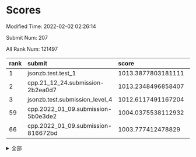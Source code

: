# Scores

Modified Time: 2022-02-02 02:26:14

Submit Num: 207

All Rank Num: 121497

| rank |               submit               |       score        |       sigma        | pk_num |
| :--- | :--------------------------------- | :----------------- | :----------------- | :----- |
| 1    | jsonzb.test.test_1                 | 1013.3877803181111 | 0.8185217192647732 | 2345   |
| 2    | cpp.21_12_24.submission-2b2ea0d7   | 1013.2348496858407 | 0.8099836694558309 | 2344   |
| 3    | jsonzb.test.submission_level_4     | 1012.6117491167204 | 0.8100222755779953 | 2350   |
| 59   | cpp.2022_01_09.submission-5b0e3de2 | 1004.0375538112932 | 0.7015915770203032 | 2347   |
| 66   | cpp.2022_01_09.submission-816672bd | 1003.777412478829  | 0.7210280039309717 | 2348   |


<details>
<summary>全部</summary>

| rank |                 submit                 |       score        |       sigma        | pk_num |
| :--- | :------------------------------------- | :----------------- | :----------------- | :----- |
| 1    | jsonzb.test.test_1                     | 1013.3877803181111 | 0.8185217192647732 | 2345   |
| 2    | cpp.21_12_24.submission-2b2ea0d7       | 1013.2348496858407 | 0.8099836694558309 | 2344   |
| 3    | jsonzb.test.submission_level_4         | 1012.6117491167204 | 0.8100222755779953 | 2350   |
| 4    | gobigger.level_3.submission_level_3_25 | 1011.8502339644263 | 0.7871005356752689 | 2345   |
| 5    | gobigger.level_3.submission_level_3_17 | 1011.2396046935689 | 0.7700236143016855 | 2344   |
| 6    | gobigger.level_3.submission_level_3_18 | 1011.0942807938839 | 0.784427069201737  | 2349   |
| 7    | gobigger.level_3.submission_level_3_26 | 1011.0797900153947 | 0.7706372194349239 | 2352   |
| 8    | gobigger.level_3.submission_level_3_24 | 1011.0715908488519 | 0.7585659855275543 | 2345   |
| 9    | gobigger.level_3.submission_level_3_12 | 1011.0255831228573 | 0.756114165587319  | 2344   |
| 10   | gobigger.level_3.submission_level_3_43 | 1010.8968843062386 | 0.7718619389896764 | 2350   |
| 11   | gobigger.level_3.submission_level_3_40 | 1010.7820084485182 | 0.7647677302963257 | 2351   |
| 12   | gobigger.level_3.submission_level_3_36 | 1010.7519137069092 | 0.7735075198352286 | 2342   |
| 13   | gobigger.level_3.submission_level_3_44 | 1010.6777733013431 | 0.7905440777621621 | 2348   |
| 14   | gobigger.level_3.submission_level_3_23 | 1010.5526912052997 | 0.783351007486519  | 2351   |
| 15   | gobigger.level_3.submission_level_3_37 | 1010.5448295843164 | 0.7628866507761993 | 2348   |
| 16   | gobigger.level_3.submission_level_3_13 | 1010.5347978514961 | 0.7591314969458526 | 2348   |
| 17   | gobigger.level_3.submission_level_3_14 | 1010.4403073842878 | 0.7612488075389314 | 2344   |
| 18   | gobigger.level_3.submission_level_3_49 | 1010.3794243287798 | 0.7625963214260288 | 2351   |
| 19   | gobigger.level_3.submission_level_3_7  | 1010.3417483423834 | 0.7729133032142119 | 2346   |
| 20   | gobigger.level_3.submission_level_3_15 | 1010.0958270454779 | 0.7807798267897905 | 2350   |
| 21   | gobigger.level_3.submission_level_3_5  | 1010.0887405350849 | 0.7734265138664815 | 2347   |
| 22   | gobigger.level_3.submission_level_3_11 | 1009.9793850841356 | 0.7548516976349351 | 2352   |
| 23   | gobigger.level_3.submission_level_3_31 | 1009.9550294439698 | 0.7556063053580738 | 2352   |
| 24   | gobigger.level_3.submission_level_3_42 | 1009.8091309046284 | 0.7403568891622538 | 2350   |
| 25   | gobigger.level_3.submission_level_3_2  | 1009.760961156878  | 0.760524452013528  | 2344   |
| 26   | gobigger.level_3.submission_level_3_21 | 1009.7260490944504 | 0.7491364553029635 | 2346   |
| 27   | gobigger.level_3.submission_level_3_39 | 1009.7174990753865 | 0.7693518329205702 | 2353   |
| 28   | gobigger.level_3.submission_level_3_41 | 1009.7105009306463 | 0.7515920892570297 | 2350   |
| 29   | gobigger.level_3.submission_level_3_16 | 1009.6743870843618 | 0.7455832403827888 | 2350   |
| 30   | gobigger.level_3.submission_level_3_19 | 1009.6408352257416 | 0.755565853196336  | 2346   |
| 31   | gobigger.level_3.submission_level_3_20 | 1009.5720694436052 | 0.7599351070494742 | 2350   |
| 32   | gobigger.level_3.submission_level_3_30 | 1009.5265186978493 | 0.7345335755166434 | 2349   |
| 33   | gobigger.level_3.submission_level_3_8  | 1009.4820400521569 | 0.7573961506178873 | 2353   |
| 34   | gobigger.level_3.submission_level_3_33 | 1009.4547398362861 | 0.7536682716294411 | 2344   |
| 35   | gobigger.level_3.submission_level_3_4  | 1009.432123373913  | 0.7494919641704778 | 2351   |
| 36   | gobigger.level_3.submission_level_3_0  | 1009.3916682425738 | 0.7423349909551296 | 2346   |
| 37   | gobigger.level_3.submission_level_3_46 | 1009.3677398912859 | 0.768998448201657  | 2347   |
| 38   | gobigger.level_3.submission_level_3_10 | 1009.3650461726091 | 0.741524945415738  | 2349   |
| 39   | gobigger.level_3.submission_level_3_29 | 1009.3618980881153 | 0.7351897241493565 | 2345   |
| 40   | gobigger.level_3.submission_level_3_27 | 1009.3616064744098 | 0.7501971034031781 | 2350   |
| 41   | gobigger.level_3.submission_level_3_47 | 1009.3163449353345 | 0.7658660285566053 | 2351   |
| 42   | gobigger.level_3.submission_level_3_32 | 1009.2662881691431 | 0.7572881691732598 | 2346   |
| 43   | gobigger.level_3.submission_level_3_38 | 1009.213564199207  | 0.765388237352187  | 2345   |
| 44   | gobigger.level_3.submission_level_3_45 | 1009.2109727641296 | 0.7712861457577724 | 2346   |
| 45   | gobigger.level_3.submission_level_3_28 | 1009.1727964803247 | 0.7465285948192991 | 2346   |
| 46   | gobigger.level_3.submission_level_3_34 | 1009.1155659941365 | 0.7751617706720589 | 2350   |
| 47   | gobigger.level_3.submission_level_3_22 | 1009.108270506941  | 0.7388143813149045 | 2350   |
| 48   | gobigger.level_3.submission_level_3_3  | 1009.0439483476247 | 0.7475250886790962 | 2353   |
| 49   | gobigger.level_3.submission_level_3_9  | 1009.0005024466159 | 0.7565388553054894 | 2350   |
| 50   | gobigger.level_3.submission_level_3_1  | 1008.995100369383  | 0.7345593316223596 | 2352   |
| 51   | gobigger.level_3.submission_level_3_35 | 1008.9542280932732 | 0.7496216468156265 | 2350   |
| 52   | gobigger.level_3.submission_level_3_48 | 1008.9093965425863 | 0.7569354020516726 | 2349   |
| 53   | gobigger.level_3.submission_level_3_6  | 1007.757897536729  | 0.729190450879354  | 2349   |
| 54   | gobigger.level_1.submission_level_1_39 | 1005.0768799850376 | 0.7220130447481509 | 2349   |
| 55   | gobigger.level_1.submission_level_1_21 | 1004.616118341393  | 0.7127404243400451 | 2350   |
| 56   | gobigger.level_1.submission_level_1_47 | 1004.1454297729738 | 0.7240848964491386 | 2347   |
| 57   | gobigger.level_1.submission_level_1_1  | 1004.114615745626  | 0.7156509058061382 | 2348   |
| 58   | gobigger.level_1.submission_level_1_34 | 1004.0378084718765 | 0.7294681626634947 | 2344   |
| 59   | cpp.2022_01_09.submission-5b0e3de2     | 1004.0375538112932 | 0.7015915770203032 | 2347   |
| 60   | gobigger.level_1.submission_level_1_42 | 1003.9229532395937 | 0.7118471284060739 | 2351   |
| 61   | gobigger.level_1.submission_level_1_40 | 1003.8646983081668 | 0.7258542558845706 | 2348   |
| 62   | gobigger.level_1.submission_level_1_25 | 1003.8544325691518 | 0.7319216693300796 | 2348   |
| 63   | gobigger.level_1.submission_level_1_30 | 1003.8521517248703 | 0.7211070963489805 | 2352   |
| 64   | gobigger.level_1.submission_level_1_27 | 1003.81948803331   | 0.7234024351124392 | 2350   |
| 65   | gobigger.level_1.submission_level_1_18 | 1003.8168005144942 | 0.7181569900275794 | 2346   |
| 66   | cpp.2022_01_09.submission-816672bd     | 1003.777412478829  | 0.7210280039309717 | 2348   |
| 67   | gobigger.level_1.submission_level_1_16 | 1003.7689819229321 | 0.7190143693011072 | 2345   |
| 68   | gobigger.level_1.submission_level_1_41 | 1003.7346070983199 | 0.718470995552221  | 2350   |
| 69   | gobigger.level_1.submission_level_1_37 | 1003.6523405802234 | 0.7174605355132613 | 2348   |
| 70   | gobigger.level_1.submission_level_1_36 | 1003.6429768592567 | 0.720797254328364  | 2347   |
| 71   | gobigger.level_1.submission_level_1_24 | 1003.6425952463997 | 0.7178897862681624 | 2353   |
| 72   | gobigger.level_1.submission_level_1_43 | 1003.637401542284  | 0.6995299998754579 | 2349   |
| 73   | gobigger.level_1.submission_level_1_3  | 1003.6260416725341 | 0.7083008530550041 | 2344   |
| 74   | gobigger.level_1.submission_level_1_5  | 1003.5939706366239 | 0.7257022877051488 | 2344   |
| 75   | gobigger.level_1.submission_level_1_38 | 1003.479338919016  | 0.7216275703228686 | 2347   |
| 76   | gobigger.level_1.submission_level_1_7  | 1003.457902692889  | 0.7143503127668158 | 2352   |
| 77   | gobigger.level_1.submission_level_1_46 | 1003.3628499453787 | 0.7205325781426298 | 2355   |
| 78   | gobigger.level_1.submission_level_1_10 | 1003.3576954188419 | 0.7153373535044873 | 2347   |
| 79   | gobigger.level_1.submission_level_1_49 | 1003.3115988791117 | 0.7046162680889698 | 2348   |
| 80   | gobigger.level_1.submission_level_1_32 | 1003.3084040416645 | 0.7144265594446944 | 2350   |
| 81   | gobigger.level_1.submission_level_1_29 | 1003.2684115282431 | 0.717948658577247  | 2343   |
| 82   | gobigger.level_1.submission_level_1_44 | 1003.245516878543  | 0.7106651682783074 | 2345   |
| 83   | gobigger.level_1.submission_level_1_22 | 1003.2437719686139 | 0.7238024674904093 | 2350   |
| 84   | gobigger.level_1.submission_level_1_23 | 1003.2141576585161 | 0.7105781974507202 | 2347   |
| 85   | gobigger.level_1.submission_level_1_4  | 1003.2074415456707 | 0.7184075517909129 | 2351   |
| 86   | gobigger.level_1.submission_level_1_13 | 1003.1802407270442 | 0.7086974558020802 | 2347   |
| 87   | gobigger.level_1.submission_level_1_31 | 1003.15832856597   | 0.7172737652748251 | 2351   |
| 88   | gobigger.level_1.submission_level_1_14 | 1003.1568070602308 | 0.7269326099178938 | 2348   |
| 89   | gobigger.level_1.submission_level_1_9  | 1003.0617023174458 | 0.7317934699110618 | 2350   |
| 90   | gobigger.level_1.submission_level_1_45 | 1003.0035683834951 | 0.7138299270511897 | 2344   |
| 91   | gobigger.level_1.submission_level_1_48 | 1002.8303789593313 | 0.7239824164496637 | 2348   |
| 92   | gobigger.level_1.submission_level_1_2  | 1002.7780998075181 | 0.7058328767129968 | 2348   |
| 93   | gobigger.level_1.submission_level_1_12 | 1002.7232508635419 | 0.7058615785766388 | 2351   |
| 94   | gobigger.level_1.submission_level_1_19 | 1002.6911637736548 | 0.7136684988620284 | 2352   |
| 95   | gobigger.level_1.submission_level_1_6  | 1002.6804809886827 | 0.7158677561563748 | 2351   |
| 96   | gobigger.level_1.submission_level_1_26 | 1002.6517284378423 | 0.7219706154358456 | 2350   |
| 97   | gobigger.level_1.submission_level_1_0  | 1002.5859365047936 | 0.7155772462666221 | 2352   |
| 98   | gobigger.level_1.submission_level_1_8  | 1002.5770218831753 | 0.7064706336764818 | 2349   |
| 99   | gobigger.level_1.submission_level_1_20 | 1002.5639478807186 | 0.7052876526071193 | 2346   |
| 100  | gobigger.level_1.submission_level_1_11 | 1002.4612666874334 | 0.7151476297275497 | 2350   |
| 101  | gobigger.level_1.submission_level_1_17 | 1002.4481849867914 | 0.7115299311570117 | 2347   |
| 102  | gobigger.level_1.submission_level_1_35 | 1002.3811327716471 | 0.7195956558356461 | 2340   |
| 103  | gobigger.level_1.submission_level_1_15 | 1002.2844119915248 | 0.716471057295635  | 2347   |
| 104  | gobigger.level_1.submission_level_1_33 | 1002.152941190613  | 0.7105058063777211 | 2346   |
| 105  | gobigger.level_1.submission_level_1_28 | 1001.791471339719  | 0.7174986367402584 | 2352   |
| 106  | gobigger.random.submission_random_32   | 997.5165651938117  | 0.7042434573554068 | 2344   |
| 107  | gobigger.random.submission_random_49   | 997.1892629233129  | 0.703428230964406  | 2349   |
| 108  | gobigger.random.submission_random_1    | 997.1357786640488  | 0.7074802140605073 | 2351   |
| 109  | gobigger.random.submission_random_14   | 997.0642981413412  | 0.7047549056826837 | 2351   |
| 110  | gobigger.random.submission_random_4    | 996.9486448944891  | 0.7137853144238677 | 2347   |
| 111  | gobigger.random.submission_random_10   | 996.9351027852488  | 0.7059549902453541 | 2347   |
| 112  | gobigger.random.submission_random_42   | 996.7611778017415  | 0.7077298105428458 | 2348   |
| 113  | gobigger.random.submission_random_7    | 996.7270554054579  | 0.7007713340366272 | 2350   |
| 114  | gobigger.random.submission_random_40   | 996.6869731670097  | 0.7122391572786949 | 2343   |
| 115  | gobigger.random.submission_random_26   | 996.5954303539086  | 0.7088597041752495 | 2352   |
| 116  | gobigger.random.submission_random_24   | 996.5772718443723  | 0.704666768752168  | 2347   |
| 117  | gobigger.random.submission_random_46   | 996.540701464724   | 0.7217483804897634 | 2340   |
| 118  | gobigger.random.submission_random_36   | 996.4673208884564  | 0.7012472561381516 | 2347   |
| 119  | gobigger.random.submission_random_23   | 996.4425281917947  | 0.7079178044107172 | 2347   |
| 120  | gobigger.random.submission_random_47   | 996.3317874613203  | 0.7070452952020025 | 2348   |
| 121  | gobigger.random.submission_random_20   | 996.3223962708156  | 0.7111410677585149 | 2349   |
| 122  | gobigger.random.submission_random_0    | 996.2162896019637  | 0.7092063567950951 | 2346   |
| 123  | gobigger.random.submission_random_34   | 996.2041391426108  | 0.704325827554307  | 2343   |
| 124  | gobigger.random.submission_random_19   | 996.197958704223   | 0.7017954036101178 | 2347   |
| 125  | gobigger.random.submission_random_33   | 996.1668496252635  | 0.7059055388170186 | 2345   |
| 126  | gobigger.random.submission_random_29   | 996.1502585153871  | 0.7024183734517331 | 2343   |
| 127  | gobigger.random.submission_random_43   | 996.1422447810719  | 0.7117264744136136 | 2347   |
| 128  | gobigger.random.submission_random_44   | 996.117420379859   | 0.71379614873891   | 2350   |
| 129  | gobigger.random.submission_random_22   | 995.9307033659495  | 0.7227719914134225 | 2346   |
| 130  | gobigger.random.submission_random_48   | 995.8970841450544  | 0.7139584998735453 | 2339   |
| 131  | gobigger.random.submission_random_28   | 995.8340745745061  | 0.7041994770836781 | 2341   |
| 132  | gobigger.random.submission_random_41   | 995.8209568217337  | 0.7122437233554907 | 2350   |
| 133  | gobigger.random.submission_random_5    | 995.6637806026213  | 0.7066742721286384 | 2346   |
| 134  | gobigger.random.submission_random_37   | 995.6587236310472  | 0.7082844728431686 | 2347   |
| 135  | gobigger.random.submission_random_39   | 995.638702105355   | 0.7024178321647774 | 2347   |
| 136  | gobigger.random.submission_random_27   | 995.6347469297207  | 0.7006943519182467 | 2349   |
| 137  | gobigger.random.submission_random_18   | 995.6166101289174  | 0.7116125508941054 | 2348   |
| 138  | gobigger.random.submission_random_12   | 995.584914446676   | 0.706923122984334  | 2348   |
| 139  | gobigger.random.submission_random_31   | 995.5656846149416  | 0.7078526087367831 | 2345   |
| 140  | gobigger.random.submission_random_15   | 995.479780428475   | 0.7249388443489923 | 2344   |
| 141  | gobigger.random.submission_random_6    | 995.3645890643782  | 0.7055127756157281 | 2343   |
| 142  | gobigger.random.submission_random_11   | 995.3546007798868  | 0.701845043049265  | 2344   |
| 143  | gobigger.random.submission_random_17   | 995.3187987329836  | 0.7178218937709635 | 2349   |
| 144  | gobigger.random.submission_random_2    | 995.2775495780094  | 0.7237736510534001 | 2347   |
| 145  | gobigger.random.submission_random_8    | 995.2128243775215  | 0.7333792849956168 | 2347   |
| 146  | gobigger.level_2.submission_level_2_42 | 995.197612535809   | 0.719517138725778  | 2351   |
| 147  | gobigger.random.submission_random_9    | 995.1237392834095  | 0.7186027704626202 | 2343   |
| 148  | gobigger.random.submission_random_45   | 994.9652476032886  | 0.721088491189134  | 2346   |
| 149  | gobigger.random.submission_random_35   | 994.8855600812677  | 0.7067534156202426 | 2349   |
| 150  | gobigger.random.submission_random_13   | 994.7839912073633  | 0.707071734164312  | 2350   |
| 151  | gobigger.random.submission_random_38   | 994.7837377551525  | 0.72476127275774   | 2349   |
| 152  | gobigger.level_2.submission_level_2_36 | 994.6558301613289  | 0.734364382271466  | 2350   |
| 153  | gobigger.random.submission_random_16   | 994.5965394812783  | 0.7215271458261506 | 2347   |
| 154  | gobigger.random.submission_random_30   | 994.513436777637   | 0.7327364297959632 | 2348   |
| 155  | gobigger.random.submission_random_25   | 994.4249023944682  | 0.7079885980286577 | 2347   |
| 156  | gobigger.random.submission_random_21   | 994.3736732869631  | 0.7193583533736913 | 2348   |
| 157  | gobigger.random.submission_random_3    | 994.3680030250864  | 0.7284779540034646 | 2352   |
| 158  | gobigger.level_2.submission_level_2_49 | 993.951261747406   | 0.7385054053878966 | 2347   |
| 159  | gobigger.level_2.submission_level_2_39 | 993.9495408720153  | 0.7293194445610948 | 2350   |
| 160  | gobigger.level_2.submission_level_2_27 | 993.7550416479529  | 0.7421911529477255 | 2349   |
| 161  | gobigger.level_2.submission_level_2_46 | 993.3275313329306  | 0.7551466826731802 | 2346   |
| 162  | gobigger.level_2.submission_level_2_23 | 993.0342567452241  | 0.7282680916486234 | 2345   |
| 163  | gobigger.level_2.submission_level_2_25 | 993.032162788036   | 0.736481186762821  | 2350   |
| 164  | gobigger.level_2.submission_level_2_6  | 992.96124125984    | 0.7451281089363424 | 2350   |
| 165  | gobigger.level_2.submission_level_2_14 | 992.8790321704414  | 0.739952268328934  | 2347   |
| 166  | gobigger.level_2.submission_level_2_15 | 992.8483507125602  | 0.7365745567416446 | 2342   |
| 167  | gobigger.level_2.submission_level_2_34 | 992.7390115278782  | 0.7571185205183345 | 2354   |
| 168  | gobigger.level_2.submission_level_2_35 | 992.6523728574875  | 0.7383415113486026 | 2352   |
| 169  | gobigger.level_2.submission_level_2_4  | 992.5170723119571  | 0.7253265574508896 | 2350   |
| 170  | gobigger.level_2.submission_level_2_33 | 992.5148640732044  | 0.7360817424608527 | 2346   |
| 171  | gobigger.level_2.submission_level_2_17 | 992.495401866046   | 0.7287946467438702 | 2343   |
| 172  | gobigger.level_2.submission_level_2_1  | 992.4658457782263  | 0.729812236329759  | 2350   |
| 173  | gobigger.level_2.submission_level_2_41 | 992.4537790977936  | 0.7320719397508972 | 2347   |
| 174  | gobigger.level_2.submission_level_2_48 | 992.4150167042994  | 0.7372137871170779 | 2347   |
| 175  | gobigger.level_2.submission_level_2_2  | 992.3983336335406  | 0.7353577094598446 | 2345   |
| 176  | gobigger.level_2.submission_level_2_21 | 992.3621194006923  | 0.7569540404774114 | 2349   |
| 177  | gobigger.level_2.submission_level_2_3  | 992.347872302696   | 0.7356043907575184 | 2348   |
| 178  | gobigger.level_2.submission_level_2_43 | 992.2308171423837  | 0.7546533389661023 | 2343   |
| 179  | gobigger.level_2.submission_level_2_11 | 992.2068189546728  | 0.7488392147519819 | 2344   |
| 180  | gobigger.level_2.submission_level_2_8  | 992.1942723624389  | 0.7637080459648911 | 2348   |
| 181  | gobigger.level_2.submission_level_2_45 | 992.0699496829795  | 0.7254905908695782 | 2347   |
| 182  | gobigger.level_2.submission_level_2_26 | 992.0037199591947  | 0.7543494503137504 | 2347   |
| 183  | gobigger.level_2.submission_level_2_37 | 991.8588755205756  | 0.7334538755448712 | 2351   |
| 184  | gobigger.level_2.submission_level_2_40 | 991.850004168089   | 0.7320141446969102 | 2344   |
| 185  | gobigger.level_2.submission_level_2_29 | 991.8066461317485  | 0.7426415421084286 | 2353   |
| 186  | gobigger.level_2.submission_level_2_20 | 991.795817464082   | 0.783180191578983  | 2350   |
| 187  | gobigger.level_2.submission_level_2_24 | 991.6973557912661  | 0.7538096556464237 | 2350   |
| 188  | gobigger.level_2.submission_level_2_9  | 991.6378659297403  | 0.7492869303007738 | 2346   |
| 189  | gobigger.level_2.submission_level_2_5  | 991.637194880338   | 0.7492857261425551 | 2347   |
| 190  | gobigger.level_2.submission_level_2_38 | 991.6360854484807  | 0.7533095993218293 | 2350   |
| 191  | gobigger.level_2.submission_level_2_28 | 991.5156392910694  | 0.7543381390378353 | 2345   |
| 192  | gobigger.level_2.submission_level_2_30 | 991.4903789558184  | 0.744695527265815  | 2350   |
| 193  | gobigger.level_2.submission_level_2_44 | 991.480841336309   | 0.7372428724772062 | 2347   |
| 194  | gobigger.level_2.submission_level_2_31 | 991.309265191839   | 0.7446699865529816 | 2350   |
| 195  | gobigger.level_2.submission_level_2_18 | 991.2982304259248  | 0.7492875356447609 | 2351   |
| 196  | gobigger.level_2.submission_level_2_19 | 991.2425091575383  | 0.7390914557423403 | 2348   |
| 197  | gobigger.level_2.submission_level_2_22 | 991.099044946717   | 0.7659693025998591 | 2346   |
| 198  | gobigger.level_2.submission_level_2_0  | 990.9755584719784  | 0.7783177953317065 | 2342   |
| 199  | gobigger.level_2.submission_level_2_16 | 990.9157325227892  | 0.7539321178173414 | 2350   |
| 200  | gobigger.level_2.submission_level_2_12 | 990.7980329991537  | 0.7674711559880769 | 2346   |
| 201  | gobigger.level_2.submission_level_2_7  | 990.7629482905322  | 0.7661764100693768 | 2340   |
| 202  | gobigger.level_2.submission_level_2_10 | 990.6289473529038  | 0.7651806525867625 | 2350   |
| 203  | gobigger.level_2.submission_level_2_13 | 990.6109528805922  | 0.7555731790934529 | 2353   |
| 204  | gobigger.level_2.submission_level_2_32 | 990.5442251802834  | 0.7719037402562982 | 2344   |
| 205  | gobigger.level_2.submission_level_2_47 | 989.7868026102153  | 0.7849618020065703 | 2347   |
| 206  | gobigger.none.submission_none_1        | 977.9918709288596  | 1.2648664518297927 | 2345   |
| 207  | gobigger.none.submission_none_0        | 976.7417447043623  | 1.3811161779841283 | 2349   |

</details>